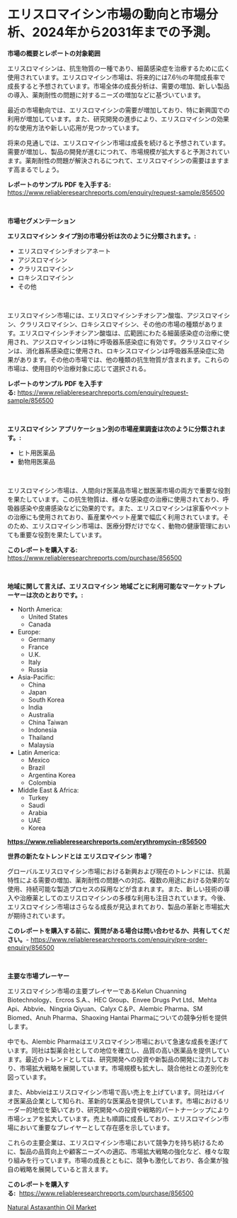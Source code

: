 <p><h1>エリスロマイシン市場の動向と市場分析、2024年から2031年までの予測。</h1></p><p><strong>市場の概要とレポートの対象範囲</strong></p>
<p><p>エリスロマイシンは、抗生物質の一種であり、細菌感染症を治療するために広く使用されています。エリスロマイシン市場は、将来的には7.6％の年間成長率で成長すると予想されています。市場全体の成長分析は、需要の増加、新しい製品の導入、薬剤耐性の問題に対するニーズの増加などに基づいています。</p><p>最近の市場動向では、エリスロマイシンの需要が増加しており、特に新興国での利用が増加しています。また、研究開発の進歩により、エリスロマイシンの効果的な使用方法や新しい応用が見つかっています。</p><p>将来の見通しでは、エリスロマイシン市場は成長を続けると予想されています。需要が増加し、製品の開発が進むにつれて、市場規模が拡大すると予測されています。薬剤耐性の問題が解決されるにつれて、エリスロマイシンの需要はますます高まるでしょう。</p></p>
<p><strong>レポートのサンプル PDF を入手する:</strong> <a href="https://www.reliableresearchreports.com/enquiry/request-sample/856500">https://www.reliableresearchreports.com/enquiry/request-sample/856500</a></p>
<p>&nbsp;</p>
<p><strong>市場セグメンテーション</strong></p>
<p><strong>エリスロマイシン タイプ別の市場分析は次のように分類されます。:</strong></p>
<p><ul><li>エリスロマイシンチオシアネート</li><li>アジスロマイシン</li><li>クラリスロマイシン</li><li>ロキシスロマイシン</li><li>その他</li></ul></p>
<p>&nbsp;</p>
<p><p>エリスロマイシン市場には、エリスロマイシンチオシアン酸塩、アジスロマイシン、クラリスロマイシン、ロキシスロマイシン、その他の市場の種類があります。エリスロマイシンチオシアン酸塩は、広範囲にわたる細菌感染症の治療に使用され、アジスロマイシンは特に呼吸器系感染症に有効です。クラリスロマイシンは、消化器系感染症に使用され、ロキシスロマイシンは呼吸器系感染症に効果があります。その他の市場では、他の種類の抗生物質が含まれます。これらの市場は、使用目的や治療対象に応じて選択される。</p></p>
<p><strong>レポートのサンプル PDF を入手する:</strong>&nbsp;<a href="https://www.reliableresearchreports.com/enquiry/request-sample/856500">https://www.reliableresearchreports.com/enquiry/request-sample/856500</a></p>
<p>&nbsp;</p>
<p><strong> エリスロマイシン アプリケーション別の市場産業調査は次のように分類されます。:</strong></p>
<p><ul><li>ヒト用医薬品</li><li>動物用医薬品</li></ul></p>
<p>&nbsp;</p>
<p><p>エリスロマイシン市場は、人間向け医薬品市場と獣医薬市場の両方で重要な役割を果たしています。この抗生物質は、様々な感染症の治療に使用されており、呼吸器感染や皮膚感染などに効果的です。また、エリスロマイシンは家畜やペットの治療にも使用されており、畜産業やペット産業で幅広く利用されています。そのため、エリスロマイシン市場は、医療分野だけでなく、動物の健康管理においても重要な役割を果たしています。</p></p>
<p><strong>このレポートを購入する:</strong>&nbsp; <a href="https://www.reliableresearchreports.com/purchase/856500">https://www.reliableresearchreports.com/purchase/856500</a></p>
<p>&nbsp;</p>
<p><strong>地域に関して言えば、エリスロマイシン 地域ごとに利用可能なマーケットプレーヤーは次のとおりです。:</strong></p>
<p><ul>
    <li>
        North America:
        <ul>
            <li>United States</li>
            <li>Canada</li>
        </ul>
    </li>
    <li>
        Europe:
        <ul>
            <li>Germany</li>
            <li>France</li>
            <li>U.K.</li>
            <li>Italy</li>
            <li>Russia</li>
        </ul>
    </li>
    <li>
        Asia-Pacific:
        <ul>
            <li>China</li>
            <li>Japan</li>
            <li>South Korea</li>
            <li>India</li>
            <li>Australia</li>
            <li>China Taiwan</li>
            <li>Indonesia</li>
            <li>Thailand</li>
            <li>Malaysia</li>
        </ul>
    </li>
    <li>
        Latin America:
        <ul>
            <li>Mexico</li>
            <li>Brazil</li>
            <li>Argentina Korea</li>
            <li>Colombia</li>
        </ul>
    </li>
    <li>
        Middle East & Africa:
        <ul>
            <li>Turkey</li>
            <li>Saudi</li>
            <li>Arabia</li>
            <li>UAE</li>
            <li>Korea</li>
        </ul>
    </li>
    </ul></p>
<p><strong><a href="https://www.reliableresearchreports.com/erythromycin-r856500">https://www.reliableresearchreports.com/erythromycin-r856500</a></strong>&nbsp;</p>
<p><strong>世界の新たなトレンドとは エリスロマイシン 市場？</strong></p>
<p><p>グローバルエリスロマイシン市場における新興および現在のトレンドには、抗菌特性による需要の増加、薬剤耐性の問題への対応、複数の用途における効果的な使用、持続可能な製造プロセスの採用などが含まれます。また、新しい技術の導入や治療薬としてのエリスロマイシンの多様な利用も注目されています。今後、エリスロマイシン市場はさらなる成長が見込まれており、製品の革新と市場拡大が期待されています。</p></p>
<p><strong>このレポートを購入する前に、質問がある場合は問い合わせるか、共有してください。</strong>- <a href="https://www.reliableresearchreports.com/enquiry/pre-order-enquiry/856500">https://www.reliableresearchreports.com/enquiry/pre-order-enquiry/856500</a></p>
<p>&nbsp;</p>
<p><strong>主要な市場プレーヤー</strong></p>
<p><p>エリスロマイシン市場の主要プレイヤーであるKelun Chuanning Biotechnology、Ercros S.A.、HEC Group、Envee Drugs Pvt Ltd、Mehta Api、Abbvie、Ningxia Qiyuan、Calyx C＆P、Alembic Pharma、SM Biomed、Anuh Pharma、Shaoxing Hantai Pharmaについての競争分析を提供します。</p><p>中でも、Alembic Pharmaはエリスロマイシン市場において急速な成長を遂げています。同社は製薬会社としての地位を確立し、品質の高い医薬品を提供しています。最近のトレンドとしては、研究開発への投資や新製品の開発に注力しており、市場拡大戦略を展開しています。市場規模も拡大し、競合他社との差別化を図っています。</p><p>また、Abbvieはエリスロマイシン市場で高い売上を上げています。同社はバイオ医薬品企業として知られ、革新的な医薬品を提供しています。市場におけるリーダー的地位を築いており、研究開発への投資や戦略的パートナーシップにより市場シェアを拡大しています。売上も順調に成長しており、エリスロマイシン市場において重要なプレイヤーとして存在感を示しています。</p><p>これらの主要企業は、エリスロマイシン市場において競争力を持ち続けるために、製品の品質向上や顧客ニーズへの適応、市場拡大戦略の強化など、様々な取り組みを行っています。市場の成長とともに、競争も激化しており、各企業が独自の戦略を展開していると言えます。</p></p>
<p><strong>このレポートを購入する:</strong>&nbsp;&nbsp;<a href="https://www.reliableresearchreports.com/purchase/856500">https://www.reliableresearchreports.com/purchase/856500</a></p>
<p><p><a href="https://carnation-joke-41f.notion.site/Natural-Astaxanthin-Oil-Market-Offer-Valuable-Insights-into-Market-Size-Market-Share-Market-Trends-2bbf9420474a424eba75aeeb2415c022">Natural Astaxanthin Oil Market</a></p></p>